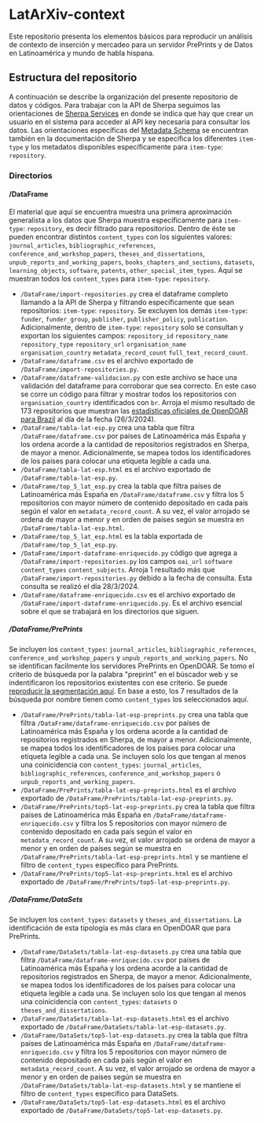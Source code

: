 # LatArXiv-context
Este repositorio presenta los elementos básicos para reproducir un análisis de contexto de inserción y mercadeo para un servidor PrePrints y de Datos en Latinoamérica y mundo de habla hispana.

## Estructura del repositorio
A continuación se describe la organización del presente repositorio de datos y códigos. Para trabajar con la API de Sherpa seguimos las orientaciones de [Sherpa Services](https://v2.sherpa.ac.uk/api/ "Sherpa Services API") en donde se indica que hay que crear un usuario en el sistema para acceder al API key necesaria para consultar los datos.
Las orientaciones específicas del [Metadata Schema](https://v2.sherpa.ac.uk/api/metadata-schema.html) se encuentran también en la documentación de Sherpa y se específica los diferentes `item-type` y los metadatos disponibles específicamente para `item-type`: `repository`.


### Directorios

#### /DataFrame

El material que aquí se encuentra muestra una primera aproximación generalista a los datos que Sherpa muestra específicamente para `item-type`: `repository`, es decir filtrado para repositorios. Dentro de éste se pueden encontrar distintos `content_types` con los siguientes valores: `journal_articles`, `bibliographic_references`, `conference_and_workshop_papers`, `theses_and_dissertations`, `unpub_reports_and_working_papers`, `books_chapters_and_sections`, `datasets`, `learning_objects`, `software`, `patents`, `other_special_item_types`. Aquí se muestran todos los `content_types` para `item-type`: `repository`.

- `/DataFrame/import-repositories.py` crea el dataframe completo llamando a la API de Sherpa y filtrando específicamente que sean repositorios: `item-type`: `repository`. Se excluyen los demás `item-type`: `funder`, `funder_group`, `publisher`, `publisher_policy`, `publication`. Adicionalmente, dentro de  `item-type`: `repository` solo se consultan y exportan los siguientes campos: `repository_id` `repository_name` `repository_type` `repository_url` `organisation_name` `organisation_country` `metadata_record_count` `full_text_record_count`.
- `/DataFrame/dataframe.csv` es el archivo exportado de `/DataFrame/import-repositories.py`.
- `/DataFrame/dataframe-validacion.py` con este archivo se hace una validación del dataframe para corroborar que sea correcto. En este caso se corre un código para filtrar y mostrar todos los repositorios con `organisation_country` identificados con `br`. Arroja el mismo resultado de 173 repositorios que muestran las [estadísticas oficiales de OpenDOAR para Brazil](https://v2.sherpa.ac.uk/view/repository_by_country/Brazil.html) al día de la fecha (26/3/2024).
- `/DataFrame/tabla-lat-esp.py` crea una tabla que filtra `/DataFrame/dataframe.csv` por países de Latinoamérica más España y los ordena acorde a la cantidad de repositorios registrados en Sherpa, de mayor a menor. Adicionalmente, se mapea todos los identificadores de los países para colocar una etiqueta legible a cada una. 
- `/DataFrame/tabla-lat-esp.html` es el archivo exportado de `/DataFrame/tabla-lat-esp.py`.
- `/DataFrame/top_5_lat_esp.py` crea la tabla que filtra países de Latinoamérica más España en `/DataFrame/dataframe.csv` y filtra los 5 repositorios con mayor número de contenido depositado en cada país según el valor en `metadata_record_count`. A su vez, el valor arrojado se ordena de mayor a menor y en orden de países según se muestra en `/DataFrame/tabla-lat-esp.html`.
- `/DataFrame/top_5_lat_esp.html` es la tabla exportada de `/DataFrame/top_5_lat_esp.py`.
- `/DataFrame/import-dataframe-enriquecido.py` código que agrega a `/DataFrame/import-repositories.py` los campos `oai_url` `software` `content_types` `content_subjects`. Arroja 1 resultado más que `/DataFrame/import-repositories.py` debido a la fecha de consulta. Esta consulta se realizó el día 28/3/2024.
- `/DataFrame/dataframe-enriquecido.csv` es el archivo exportado de `/DataFrame/import-dataframe-enriquecido.py`. Es el archivo esencial sobre el que se trabajará en los directorios que siguen.

##### /DataFrame/PrePrints

Se incluyen los `content_types`: `journal_articles`, `bibliographic_references`, `conference_and_workshop_papers` y `unpub_reports_and_working_papers`. No se identifican facilmente los servidores PrePrints en OpenDOAR. Se tomo el criterio de búsqueda por la palabra "preprint" en el búscador web y se indentificaron los repositorios existentes con ese criterio. Se puede [reproducir la segmentación aquí](https://v2.sherpa.ac.uk/cgi/search/repository/advanced?screen=Search&repository_name_merge=ALL&repository_name=preprint&repository_org_name_merge=ALL&repository_org_name=&content_types_merge=ANY&content_subjects_merge=ANY&org_country_browse_merge=ALL&org_country_browse=&satisfyall=ALL&order=preferred_name&_action_search=Search). En base a esto, los 7 resultados de la búsqueda por nombre tienen como `content_types` los seleccionados aquí. 

- `/DataFrame/PrePrints/tabla-lat-esp-preprints.py` crea una tabla que filtra `/DataFrame/dataframe-enriquecido.csv` por países de Latinoamérica más España y los ordena acorde a la cantidad de repositorios registrados en Sherpa, de mayor a menor. Adicionalmente, se mapea todos los identificadores de los países para colocar una etiqueta legible a cada una. Se incluyen solo los que tengan al menos una coinicidencia con `content_types`: `journal_articles`, `bibliographic_references`, `conference_and_workshop_papers` o `unpub_reports_and_working_papers`.
- `/DataFrame/PrePrints/tabla-lat-esp-preprints.html` es el archivo exportado de `/DataFrame/PrePrints/tabla-lat-esp-preprints.py`.
- `/DataFrame/PrePrints/top5-lat-esp-preprints.py` crea la tabla que filtra países de Latinoamérica más España en `/DataFrame/dataframe-enriquecido.csv` y filtra los 5 repositorios con mayor número de contenido depositado en cada país según el valor en `metadata_record_count`. A su vez, el valor arrojado se ordena de mayor a menor y en orden de países según se muestra en `/DataFrame/PrePrints/tabla-lat-esp-preprints.html` y se mantiene el filtro de `content_types` específico para PrePrints.
- `/DataFrame/PrePrints/top5-lat-esp-preprints.html` es el archivo exportado de `/DataFrame/PrePrints/top5-lat-esp-preprints.py`.


##### /DataFrame/DataSets

Se incluyen los `content_types`: `datasets` y `theses_and_dissertations`. La identificación de esta tipología es más clara en OpenDOAR que para PrePrints.

- `/DataFrame/DataSets/tabla-lat-esp-datasets.py` crea una tabla que filtra `/DataFrame/dataframe-enriquecido.csv` por países de Latinoamérica más España y los ordena acorde a la cantidad de repositorios registrados en Sherpa, de mayor a menor. Adicionalmente, se mapea todos los identificadores de los países para colocar una etiqueta legible a cada una. Se incluyen solo los que tengan al menos una coinicidencia con `content_types`: `datasets` o `theses_and_dissertations`.
- `/DataFrame/DataSets/tabla-lat-esp-datasets.html` es el archivo exportado de `/DataFrame/DataSets/tabla-lat-esp-datasets.py`.
- `/DataFrame/DataSets/top5-lat-esp-datasets.py` crea la tabla que filtra países de Latinoamérica más España en `/DataFrame/dataframe-enriquecido.csv` y filtra los 5 repositorios con mayor número de contenido depositado en cada país según el valor en `metadata_record_count`. A su vez, el valor arrojado se ordena de mayor a menor y en orden de países según se muestra en `/DataFrame/DataSets/tabla-lat-esp-datasets.html` y se mantiene el filtro de `content_types` específico para DataSets.
- `/DataFrame/DataSets/top5-lat-esp-datasets.html` es el archivo exportado de `/DataFrame/DataSets/top5-lat-esp-datasets.py`.



